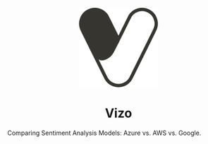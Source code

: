 <p align="center">
  <img src="./.github/icon.svg" width="180" />
</p>

<h1 align="center">
  Vizo
</h1>

Comparing Sentiment Analysis Models: Azure vs. AWS vs. Google.
